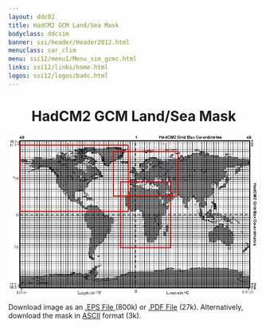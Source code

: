 ```yaml
---
layout: ddc02
title: HadCM2 GCM Land/Sea Mask
bodyclass: ddcsim
banner: ssi/header/Header2012.html
menuclass: sar_clim
menu: ssi12/menu1/Menu_sim_gcmc.html
links: ssi12/links/home.html
logos: ssi12/logos/badc.html
---
```

 <div id="pagetitle">
 <h1 align="center">HadCM2 GCM Land/Sea Mask</h1>
 </div>
 <!-- End of Page Title Block -->
 
 
 <!-- Insert Land/Sea Mask Here -->
 
 
 
 <p align="center"><IMG SRC="hadcm2_landsea.gif" WIDTH="600" HEIGHT="324" ALIGN="middle"></p>
 
 <P>Download image as an <A HREF="hadcm2_landsea.eps">.EPS File</A><A HREF="hadcm2_landsea.eps">
 </A>(800k) or <A HREF="hadcm2_landsea.pdf">.PDF File</A> (27k).  Alternatively, download
 the mask in <A HREF="hadcm2_landsea.txt">ASCII</A> format (3k).</P>
 
 <p>&nbsp;</p>
 
 
 
 <p></p>
 
 <!-- end of center column -->
